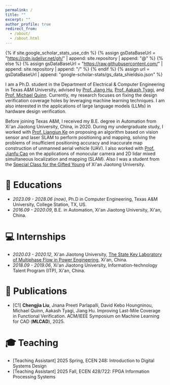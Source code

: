 ```yaml
---
permalink: /
title: ""
excerpt: ""
author_profile: true
redirect_from: 
  - /about/
  - /about.html
---
```


{% if site.google_scholar_stats_use_cdn %}
{% assign gsDataBaseUrl = "https://cdn.jsdelivr.net/gh/" | append: site.repository | append: "@" %}
{% else %}
{% assign gsDataBaseUrl = "https://raw.githubusercontent.com/" | append: site.repository | append: "/" %}
{% endif %}
{% assign url = gsDataBaseUrl | append: "google-scholar-stats/gs_data_shieldsio.json" %}

<span class='anchor' id='about-me'></span>

I am a Ph.D. student in the Department of Electrical & Computer Engineering in Texas A&M University, advised by [Prof. Jiang Hu](https://engineering.tamu.edu/electrical/profiles/jhu.html), [Prof. Aakash Tyagi](https://engineering.tamu.edu/cse/profiles/tyagi-aakash.html), and [Prof. Michael Quinn](https://engineering.tamu.edu/cse/profiles/quinn-michael.html). Currently, my research focuses on fixing the design verification coverage holes by leveraging machine learning techniques. I am also interested in the applications of large language models (LLMs) in hardware design verification.

Before joining Texas A&M, I received my B.E. degree in Automation from Xi'an Jiaotong University, China, in 2020. During my undergraduate study, I worked with [Prof. Liangjun Ke](http://gr.xjtu.edu.cn/web/keljxjtu) on proposing an algorithm based on vision sensor and laser SLAM to perform positioning and mapping, solving the problems of insufficient positioning accuracy and inaccurate map construction of unmanned aerial vehicle (UAV). I also worked with [Prof. Jianfu Cao](https://gr.xjtu.edu.cn/en/web/cjf) on the applications of monocular camera and 2D lidar mixed simultaneous localization and mapping (SLAM). Also I was a student from the [Special Class for the Gifted Young](https://en.wikipedia.org/wiki/Special_Class_for_the_Gifted_Young) of Xi'an Jiaotong University.

# 📖 Educations
- *2023.09 - 2028.06 (now)*, Ph.D in Computer Engineering, Texas A&M University, College Station, TX, US.
- *2016.09 - 2020.09*, B.E. in Automation, Xi'an Jiaotong University, Xi'an, China.

# 💻 Internships
- *2020.03 - 2020.12*, Xi'an Jiaotong University, [The State Key Laboratory of Multiphase Flow in Power Engineering](http://mfpe.xjtu.edu.cn/), Xi'an, China.
- *2018.09 - 2019.06*, Xi'an Jiaotong University, Information-technology Talent Program (ITP), Xi'an, China.

# 📝 Publications
- [C1] **Chengjia Liu**, Jnana Preeti Parlapalli, David Kebo Houngninou, Michael Quinn, Aakash Tyagi, Jiang Hu. Improving Last-Mile Coverage in Functional Verification. ACM/IEEE Symposium on Machine Learning for CAD (**MLCAD**), 2025.

# 🎓 Teaching
- [Teaching Assistant] 2025 Spring, ECEN 248: Introduction to Digital Systems Design
- [Teaching Assistant] 2025 Fall, ECEN 428/722: FPGA Information Processing Systems